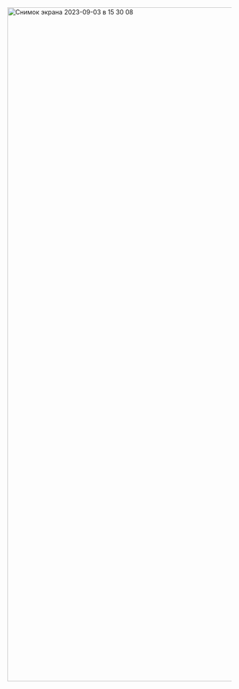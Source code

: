 <img width="1512" alt="Снимок экрана 2023-09-03 в 15 30 08" src="https://github.com/EvgeniyKaravaev/My-Books/assets/68070837/ff74c6cd-c5af-4aca-b0ff-37f5a714b27f">
